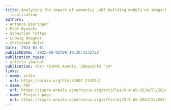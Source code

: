 ```yaml
---
title: Analyzing the impact of semantic LoD3 building models on image-based vehicle
  localization
authors:
- Antonia Bieringer
- Olaf Wysocki
- Sebastian Tuttas
- Ludwig Hoegner
- Christoph Holst
date: '2024-01-01'
publishDate: '2025-08-02T09:10:20.423275Z'
publication_types:
- article-journal
publication: <br> *ISPRS Annals, 3DGeoInfo ‘24*
links:
- name: arXiv
  url: https://arxiv.org/html/2407.21432v1
- name: PDF
  url: https://isprs-annals.copernicus.org/articles/X-4-W5-2024/55/2024/isprs-annals-X-4-W5-2024-55-2024.pdf
- name: Project page
  url: https://isprs-annals.copernicus.org/articles/X-4-W5-2024/55/2024/
---
```

